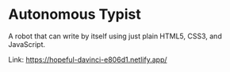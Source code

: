 # Autonomous Typist

A robot that can write by itself using just plain HTML5, CSS3, and JavaScript.

Link: https://hopeful-davinci-e806d1.netlify.app/
